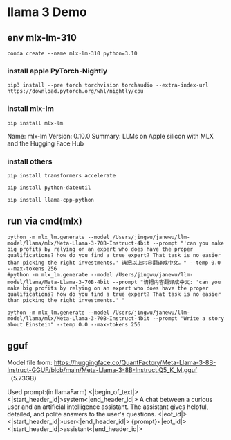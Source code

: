 
# llama 3 Demo

## env mlx-lm-310
```Shell
conda create --name mlx-lm-310 python=3.10
```

### install apple PyTorch-Nightly
```Shell
pip3 install --pre torch torchvision torchaudio --extra-index-url https://download.pytorch.org/whl/nightly/cpu

```

### install mlx-lm
```Shell
pip install mlx-lm
```
Name: mlx-lm
Version: 0.10.0
Summary: LLMs on Apple silicon with MLX and the Hugging Face Hub


### install others
```Shell
pip install transformers accelerate

pip install python-dateutil

pip install llama-cpp-python
```


## run via cmd(mlx)
```Shell
python -m mlx_lm.generate --model /Users/jingwu/janewu/llm-model/llama/mlx/Meta-Llama-3-70B-Instruct-4bit --prompt "'can you make big profits by relying on an expert who does have the proper qualifications? how do you find a true expert? That task is no easier than picking the right investments.' 请把以上内容翻译成中文。" --temp 0.0 --max-tokens 256
#python -m mlx_lm.generate --model /Users/jingwu/janewu/llm-model/llama/Meta-Llama-3-70B-4bit --prompt "请把内容翻译成中文: 'can you make big profits by relying on an expert who does have the proper qualifications? how do you find a true expert? That task is no easier than picking the right investments.' " 

python -m mlx_lm.generate --model /Users/jingwu/janewu/llm-model/llama/mlx/Meta-Llama-3-70B-Instruct-4bit --prompt "Write a story about Einstein" --temp 0.0 --max-tokens 256
```


## gguf

Model file from: https://huggingface.co/QuantFactory/Meta-Llama-3-8B-Instruct-GGUF/blob/main/Meta-Llama-3-8B-Instruct.Q5_K_M.gguf
（5.73GB）

Used prompt:(in llamaFarm)
<|begin_of_text|><|start_header_id|>system<|end_header_id|>
A chat between a curious user and an artificial intelligence assistant. The assistant gives helpful, detailed, and polite answers to the user's questions. <|eot_id|><|start_header_id|>user<|end_header_id|>
{prompt}<|eot_id|><|start_header_id|>assistant<|end_header_id|>






